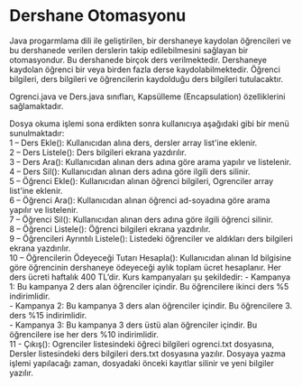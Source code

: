 # Dershane Otomasyonu  

Java progarmlama dili ile geliştirilen, bir dershaneye kaydolan öğrencileri ve bu dershanede verilen derslerin takip edilebilmesini sağlayan bir otomasyondur. 
Bu dershanede birçok ders verilmektedir. Dershaneye kaydolan öğrenci bir veya birden fazla derse kaydolabilmektedir. 
Öğrenci bilgileri, ders bilgileri ve öğrencilerin kaydolduğu ders bilgileri tutulacaktır.  

Ogrenci.java ve Ders.java sınıfları, Kapsülleme (Encapsulation) özelliklerini sağlamaktadır.  

Dosya okuma işlemi sona erdikten sonra kullanıcıya aşağıdaki gibi bir menü sunulmaktadır:  
1 – Ders Ekle(): Kullanıcıdan alına ders, dersler array list'ine eklenir.  
2 – Ders Listele(): Ders bilgileri ekrana yazdırılır.  
3 – Ders Ara(): Kullanıcıdan alınan ders adına göre arama yapılır ve listelenir.  
4 – Ders Sil(): Kullanıcıdan alınan ders adına göre ilgili ders silinir.  
5 – Öğrenci Ekle(): Kullanıcıdan alınan öğrenci bilgileri, Ogrenciler array list'ine eklenir.  
6 – Öğrenci Ara(): Kullanıcıdan alınan öğrenci ad-soyadına göre arama yapılır ve listelenir.  
7 – Öğrenci Sil(): Kullanıcıdan alınan ders adına göre ilgili öğrenci silinir.  
8 – Öğrenci Listele(): Öğrenci bilgileri ekrana yazdırılır.  
9 – Öğrencileri Ayrıntılı Listele(): Listedeki öğrenciler ve aldıkları ders bilgileri ekrana yazdırılır.  
10 – Öğrencilerin Ödeyeceği Tutarı Hesapla(): Kullanıcıdan alınan Id bilgisine göre öğrencinin dershaneye ödeyeceği aylık toplam ücret hesaplanır.
Her ders ücreti haftalık 400 TL’dir. Kurs kampanyaları şu şekildedir: 
    - Kampanya 1: Bu kampanya 2 ders alan öğrenciler içindir. Bu öğrencilere ikinci ders %5 indirimlidir.  
    - Kampanya 2: Bu kampanya 3 ders alan öğrenciler içindir. Bu öğrencilere 3. ders %15 indirimlidir.  
    - Kampanya 3: Bu kampanya 3 ders üstü alan öğrenciler içindir. Bu öğrencilere ise her ders %10 indirimlidir.  
11 - Çıkış(): Ogrenciler listesindeki öğreci bilgileri ogrenci.txt dosyasına, Dersler listesindeki ders bilgileri ders.txt dosyasına yazılır. Dosyaya yazma işlemi yapılacağı zaman, dosyadaki 
önceki kayıtlar silinir ve yeni bilgiler yazılır. 


